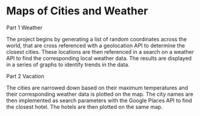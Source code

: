 # Maps of Cities and Weather

Part 1 Weather

The project begins by generating a list of random coordinates across the world, that are cross referenced with a geolocation API to determine the closest cities. These locations are then referenced in a search on a weather API to find the corresponding local weather data. The results are displayed in a series of graphs to identify trends in the data.

Part 2 Vacation

The cities are narrowed down based on their maximum temperatures and their corresponding weather data is plotted on the map. The city names are then implemented as search parameters with the Google Places API to find the closest hotel. The hotels are then plotted on the same map.
